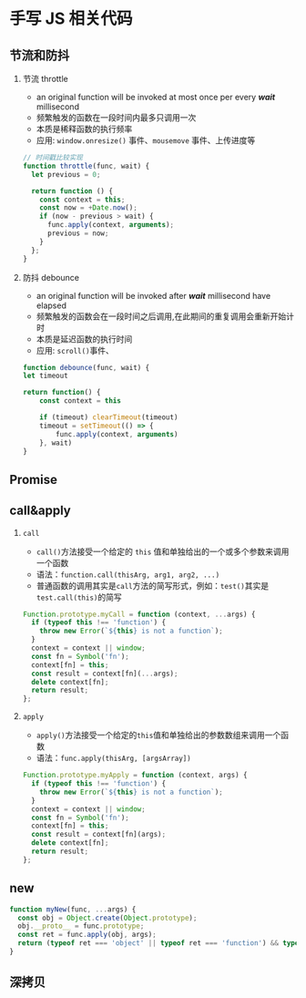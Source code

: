 # 手写 JS 相关代码

## 节流和防抖

1. 节流 throttle

   - an original function will be invoked at most once per every **_wait_** millisecond
   - 频繁触发的函数在一段时间内最多只调用一次
   - 本质是稀释函数的执行频率
   - 应用: `window.onresize()` 事件、`mousemove` 事件、上传进度等

   ```javascript
   // 时间戳比较实现
   function throttle(func, wait) {
     let previous = 0;

     return function () {
       const context = this;
       const now = +Date.now();
       if (now - previous > wait) {
         func.apply(context, arguments);
         previous = now;
       }
     };
   }
   ```

2. 防抖 debounce

   - an original function will be invoked after **_wait_** millisecond have elapsed
   - 频繁触发的函数会在一段时间之后调用,在此期间的重复调用会重新开始计时
   - 本质是延迟函数的执行时间
   - 应用: `scroll()`事件、

   ```javascript
   function debounce(func, wait) {
   let timeout

   return function() {
       const context = this

       if (timeout) clearTimeout(timeout)
       timeout = setTimeout(() => {
           func.apply(context, arguments)
       }, wait)
   }
   ```

## Promise

## call&apply

1. `call`

   - `call()`方法接受一个给定的 `this` 值和单独给出的一个或多个参数来调用一个函数
   - 语法：`function.call(thisArg, arg1, arg2, ...)`
   - 普通函数的调用其实是`call`方法的简写形式，例如：`test()`其实是`test.call(this)`的简写

   ```javascript
   Function.prototype.myCall = function (context, ...args) {
     if (typeof this !== 'function') {
       throw new Error(`${this} is not a function`);
     }
     context = context || window;
     const fn = Symbol('fn');
     context[fn] = this;
     const result = context[fn](...args);
     delete context[fn];
     return result;
   };
   ```

2. `apply`

   - `apply()`方法接受一个给定的`this`值和单独给出的参数数组来调用一个函数
   - 语法：`func.apply(thisArg, [argsArray])`

   ```javascript
   Function.prototype.myApply = function (context, args) {
     if (typeof this !== 'function') {
       throw new Error(`${this} is not a function`);
     }
     context = context || window;
     const fn = Symbol('fn');
     context[fn] = this;
     const result = context[fn](args);
     delete context[fn];
     return result;
   };
   ```

## new

```javascript
function myNew(func, ...args) {
  const obj = Object.create(Object.prototype);
  obj.__proto__ = func.prototype;
  const ret = func.apply(obj, args);
  return (typeof ret === 'object' || typeof ret === 'function') && typeof ret !== null ? ret : obj;
}
```

## 深拷贝
